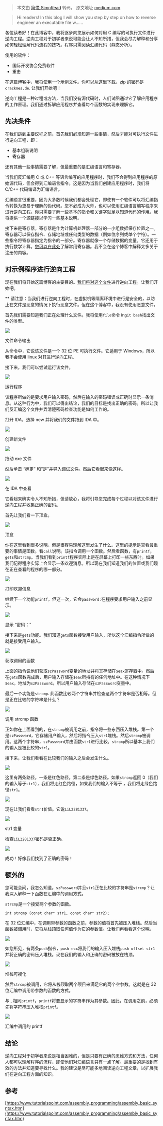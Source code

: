 > 本文由 [简悦 SimpRead](http://ksria.com/simpread/) 转码， 原文地址 [medium.com](https://medium.com/@0xwan/how-to-reverse-engineer-executable-files-230216bdca3b)

> Hi readers! In this blog I will show you step by step on how to reverse engineer an executable file w......

各位读者好！在此博客中，我将逐步向您展示如何对用 C 编写的可执行文件进行逆向工程。逆向工程对于初学者来说可能会让人不知所措，但我会尽力解释和分享如何轻松理解代码流程的技巧。程序只需阅读汇编代码（静态分析）。

使用的软件：

*   国际开发协会免费软件
*   重击

在这篇博客中，我将使用一个示例文件。你可以从[这里](https://crackmes.one/crackme/5c6fb03b33c5d4776a837d14)下载。zip 的密码是`crackmes.de`. 让我们开始吧！

逆向工程是一种过程或方法，当我们没有源代码时，人们试图通过它了解应用程序的工作原理。我们通过拆解应用程序并查看每个函数的实现来理解它。

先决条件
----

在我们跳到主要议程之前，首先我们必须知道一些事情，然后才能对可执行文件进行逆向工程，即：

*   基本组装说明
*   寄存器

还有其他一些事情需要了解，但最重要的是汇编语言和寄存器。

当我们反汇编用 C 或 C++ 等语言编写的应用程序时，我们不会得到应用程序的原始源代码，但会得到汇编语言指令。这是因为当我们创建应用程序时，我们将 C/C++ 代码编译为汇编语言。

汇编语言很重要，因为大多数时候我们都会处理它，即使有一个软件可以将汇编指令转换为更易于理解的伪代码。您不必成为大师，也可以使用汇编语言编写程序来进行逆向工程。你只需要了解一些基本的指令和关键字就足以知道代码的作用。我将提供一个源链接以学习一些基本说明。

接下来是寄存器。寄存器是作为计算机处理器一部分的一小组数据保存位置之一。寄存器可以保存指令、存储地址或任何类型的数据（例如位序列或单个字符）。一些指令将寄存器指定为指令的一部分。寄存器就像一个存储数据的变量。它还用于执行数学计算。[您可以在此处](https://www.eecg.utoronto.ca/~amza/www.mindsec.com/files/x86regs.html)了解常用寄存器。我不会在这个博客中解释太多关于注册的内容。

对示例程序进行逆向工程
-----------

现在我们将开始这篇博客的主要目的。[我们将对这个文件](https://crackmes.one/crackme/5c6fb03b33c5d4776a837d14)进行逆向工程。让我们开始吧。

** 请注意：当我们进行逆向工程时，在虚拟机等隔离环境中进行是安全的，以防止在文件是恶意的情况下执行恶意文件。但在这个博客中，我没有使用恶意文件。

首先我们需要知道我们正在处理什么文件。我将使用`file`命令 in`git bash`找出文件的类型。

![](https://miro.medium.com/max/1400/1*T9nHrQOGXSBr4-lN71qzkw.png)

文件命令输出

从命令中，它说该文件是一个 32 位 PE 可执行文件。它适用于 Windows，所以我不会使用 linux 对其进行逆向工程。

接下来，我们可以尝试运行该文件。

![](https://miro.medium.com/max/1146/1*suhz9Ec2I-X2WoRwHSj7Kw.png)

运行程序

该程序所做的是要求用户输入密码，然后在输入的密码错误或正确时显示一条消息。从这种行为中，我们可以得出结论，我们的目标是找出正确的密码。所以让我们反汇编这个文件并弄清楚密码检查功能是如何工作的。

打开 IDA，选择 new 并将我们的文件拖到 IDA 中。

![](https://miro.medium.com/max/806/1*GRGxtjbgz6PtyU6LvoLQEw.png)

创建新文件

![](https://miro.medium.com/max/1400/1*75Uey8qGBySeltSLmxhwbQ.png)

拖动 exe 文件

然后单击 “确定” 和“是”并导入调试文件。然后它看起来像这样。

![](https://miro.medium.com/max/1400/1*5qK31FV_hiScpUCoLytErQ.png)

在 IDA 中查看

它看起来确实令人不知所措，但请放心，我将引导您完成每个过程以对该文件进行逆向工程并收集正确的密码。

首先让我们看一下顶盒。

![](https://miro.medium.com/max/1386/1*9ynqiDF7S9RxaC0R82Ut0A.png)

顶盒

你在这里看到很多说明。但是很容易理解这里发生了什么。这里的提示是查看最重要的事情是函数。看`call`说明。该指令调用一个函数。然后看函数，有`printf`，`gets`和`strcmp`。当我们看到`printf`程序实际上是在屏幕上打印一些东西时。如果我们记得程序实际上会显示一条欢迎消息。所以现在我们知道我们的位置或我们现在正在查看的程序的哪一部分。

![](https://miro.medium.com/max/1318/1*Lh-phQw4lhkbeMGoVyDY3w.png)

打印欢迎信息

继续下一个功能`printf`。但这一次，它会`password:`在程序要求用户输入之前显示。

![](https://miro.medium.com/max/774/1*l4lx_7vrlk6cFHDLp8dQ5Q.png)

显示 “密码：”

接下来是`gets`功能。我们知道`gets`函数接受用户输入，所以这个汇编指令所做的就是接受用户输入。

![](https://miro.medium.com/max/696/1*vvJAxUqR8VL2ESjTo6YjBQ.png)

获取调用的函数

上面的指令说他们获取`szPassword`变量的地址并将其存储在`$eax`寄存器中。然后在`gets`函数完成后，用户输入存储在`$eax`所持有的任何地址中。在这种情况下`$eax`，地址为`szPassword`。所以用户输入存储在`szPassword`变量中。

最后一个功能是`strcmp`. 此函数比较两个字符串并检查这两个字符串是否相等。但是正在比较的字符串是什么？

![](https://miro.medium.com/max/828/1*xdiwA-gNabVyAMvZAoHigA.png)

调用 strcmp 函数

正如你在上面看到的，在`strcmp`被调用之前，指令将一些东西压入堆栈。第一个是`szPassword`，它存储用户输入，然后将指令压入`str1`堆栈。然后`strcmp`被调用。这两个字符串，`szPassword`并由函数`str1`进行比较。`strcmp`所以基本上我们的输入是被比较的`str1`。

接下来，让我们看看在比较我们的输入之后会发生什么。

![](https://miro.medium.com/max/1400/1*tdxQ1ONM6TSa6jURATQybg.png)

这里有两条路径，一条是红色路径，第二条是绿色路径。如果`strcmp`返回 0（我们的输入等于`str1`），我们将走红色路径，如果我们的输入不等于 ，我们将走绿色路径`str1`。

![](https://miro.medium.com/max/1400/1*-QdycH3BPa7vA8XpJBafEg.png)

现在让我们看看`str1`价值。它说`LiL2281337`。

![](https://miro.medium.com/max/1130/1*NbMuD_OcgZiZQDb4zXE2FQ.png)

str1 变量

检查`LiL2281337`密码是否正确。

![](https://miro.medium.com/max/1084/1*Er-dcLxqsssUE24sPPFu6A.png)

成功！好像我们找到了正确的密码！

额外的
---

您可能会问，我怎么知道，`szPassword`并且`str1`正在比较的字符串是`strcmp`？让我深入解释一下函数在汇编中的调用方式。

`strcmp`是一个接受两个参数的函数。

```
int strcmp (const char* str1, const char* str2);

```

在 32 位汇编中，在调用带参数的函数之前，参数的值将首先被压入堆栈。然后当函数被调用时，它将从栈顶取任何值作为它的参数值。让我们再看看这个说明。

![](https://miro.medium.com/max/828/1*xdiwA-gNabVyAMvZAoHigA.png)

如您所见，有两条`push`指令，`push ecx`将我们的输入压入堆栈`push offset str1`并将正确的密码压入堆栈。现在我们的输入和正确的密码被放在栈顶。

![](https://miro.medium.com/max/658/1*F3L3wojUockOjZCp_P-3dg.png)

堆栈可视化

然后`strcmp`被调用，它将从栈顶取两个项目来满足它的两个空参数。这就是在 32 位汇编中调用带参数的函数的方式。

与 , 相同`printf`，`printf`将要显示的字符串作为其参数。因此，在调用之前，必须先将字符串压入堆栈`printf`。

![](https://miro.medium.com/max/1318/1*Lh-phQw4lhkbeMGoVyDY3w.png)

汇编中调用的 printf

结论
--

逆向工程对于初学者来说是相当困难的，但是只要有正确的思维方式和方法，任何人都可以理解程序的流程，即使他们对汇编语言只有一点了解。最重要的是找到有效的方法并知道要寻找什么。我的建议是尽可能多地阅读逆向工程文章，以扩展我们在逆向工程方面的知识。

参考
--

[https://www.tutorialspoint.com/assembly_programming/assembly_basic_syntax.htm](https://www.tutorialspoint.com/assembly_programming/assembly_basic_syntax.htm)